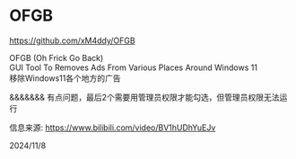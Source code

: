 # OFGB

https://github.com/xM4ddy/OFGB  

OFGB (Oh Frick Go Back)  
GUI Tool To Removes Ads From Various Places Around Windows 11  
移除Windows11各个地方的广告  

&&&&&&& 有点问题，最后2个需要用管理员权限才能勾选，但管理员权限无法运行  

信息来源: https://www.bilibili.com/video/BV1hUDhYuEJv  


2024/11/8  
